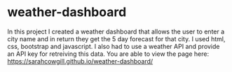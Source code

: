 # weather-dashboard

In this project I created a weather dashboard that allows the user to enter a city name and in return they get the 5 day forecast for that city. I used html, css, bootstrap and javascript. I also had to use a weather API and provide an API key for retreiving this data. 
You are able to view the page here: https://sarahcowgill.github.io/weather-dashboard/

